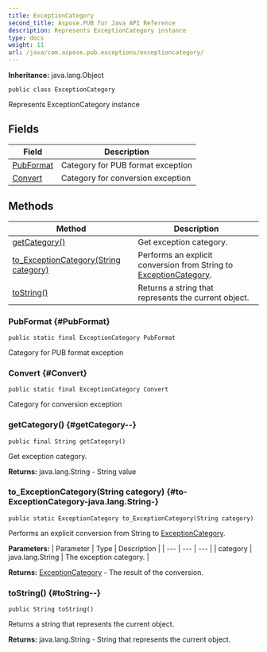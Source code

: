 ```yaml
---
title: ExceptionCategory
second_title: Aspose.PUB for Java API Reference
description: Represents ExceptionCategory instance
type: docs
weight: 11
url: /java/com.aspose.pub.exceptions/exceptioncategory/
---
```

**Inheritance:**
java.lang.Object
```
public class ExceptionCategory
```

Represents ExceptionCategory instance
## Fields

| Field | Description |
| --- | --- |
| [PubFormat](#PubFormat) | Category for PUB format exception |
| [Convert](#Convert) | Category for conversion exception |
## Methods

| Method | Description |
| --- | --- |
| [getCategory()](#getCategory--) | Get exception category. |
| [to_ExceptionCategory(String category)](#to-ExceptionCategory-java.lang.String-) | Performs an explicit conversion from String to [ExceptionCategory](../../com.aspose.pub.exceptions/exceptioncategory). |
| [toString()](#toString--) | Returns a string that represents the current object. |
### PubFormat {#PubFormat}
```
public static final ExceptionCategory PubFormat
```


Category for PUB format exception

### Convert {#Convert}
```
public static final ExceptionCategory Convert
```


Category for conversion exception

### getCategory() {#getCategory--}
```
public final String getCategory()
```


Get exception category.

**Returns:**
java.lang.String - String value
### to_ExceptionCategory(String category) {#to-ExceptionCategory-java.lang.String-}
```
public static ExceptionCategory to_ExceptionCategory(String category)
```


Performs an explicit conversion from String to [ExceptionCategory](../../com.aspose.pub.exceptions/exceptioncategory).

**Parameters:**
| Parameter | Type | Description |
| --- | --- | --- |
| category | java.lang.String | The exception category. |

**Returns:**
[ExceptionCategory](../../com.aspose.pub.exceptions/exceptioncategory) - The result of the conversion.
### toString() {#toString--}
```
public String toString()
```


Returns a string that represents the current object.

**Returns:**
java.lang.String - String that represents the current object.
